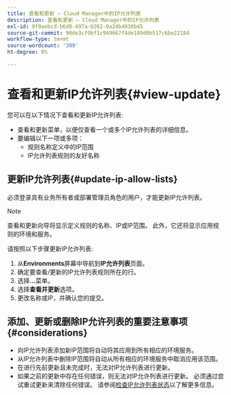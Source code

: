 ```yaml
---
title: 查看和更新 — Cloud Manager中的IP允许列表
description: 查看和更新 — Cloud Manager中的IP允许列表
exl-id: 9f9aebcd-b6d0-497a-b262-0a24b4938b45
source-git-commit: 90de3cf9bf1c949667f4de109d0b517c6be22184
workflow-type: tm+mt
source-wordcount: '309'
ht-degree: 0%

---
```


# 查看和更新IP允许列表{#view-update}

您可以在以下情况下查看和更新IP允许列表:

* 查看和更新菜单，以便仅查看一个或多个IP允许列表的详细信息。
* 要编辑以下一项或多项：
   * 规则名称定义中的IP范围
   * IP允许列表规则的友好名称

## 更新IP允许列表{#update-ip-allow-lists}


必须登录具有业务所有者或部署管理员角色的用户，才能更新IP允许列表。

>[!NOTE]
>查看和更新向导将显示定义规则的名称、IP或IP范围。 此外，它还将显示应用规则的环境和服务。

请按照以下步骤更新IP允许列表:

1. 从&#x200B;**Environments**&#x200B;屏幕中导航到&#x200B;**IP允许列表**&#x200B;页面。
1. 确定要查看/更新的IP允许列表规则所在的行。
1. 选择&#x200B;**...**&#x200B;菜单。
1. 选择&#x200B;**查看并更新**&#x200B;选项。
1. 更改名称或IP，并确认您的提交。

## 添加、更新或删除IP允许列表的重要注意事项 {#considerations}

* 向IP允许列表添加新IP范围将自动将其应用到所有相应的环境服务。
* 从IP允许列表中删除IP范围将自动从所有相应的环境服务中取消应用该范围。
* 在进行先前更新且未完成时，无法对IP允许列表进行更新。
* 如果之前的更新中存在任何错误，则无法对IP允许列表进行更新。 必须通过尝试重试更新来清除任何错误。
请参阅[检查IP允许列表状态](/help/implementing/cloud-manager/ip-allow-lists/check-ip-allow-list-status.md)以了解更多信息。
